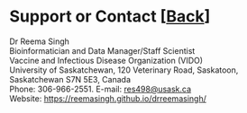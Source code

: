 
# Support or Contact [[Back](../index.md)]

Dr Reema Singh <br/>
Bioinformatician and Data Manager/Staff Scientist <br/>
Vaccine and Infectious Disease Organization (VIDO)<br/>
University of Saskatchewan, 120 Veterinary Road, Saskatoon, Saskatchewan S7N 5E3, Canada <br/>
Phone: 306-966-2551. E-mail: res498@usask.ca <br/> 
Website: https://reemasingh.github.io/drreemasingh/ <br/>
